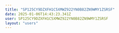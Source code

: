 ```yaml
---
title: "SP125CY9DZXFH1C5XMWZ922YN0B82ZN9WMY1ZSRSF"
date: 2025-01-06T14:43:23.341Z
user: SP125CY9DZXFH1C5XMWZ922YN0B82ZN9WMY1ZSRSF
layout: "users"
---
```

    